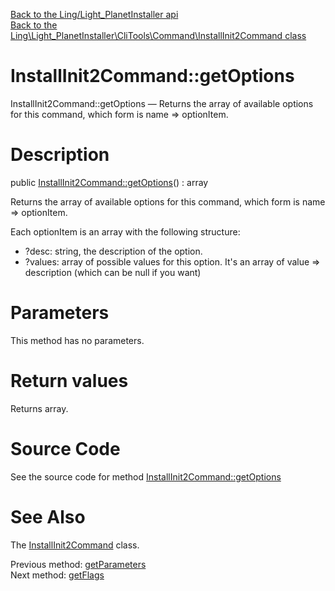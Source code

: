 [Back to the Ling/Light_PlanetInstaller api](https://github.com/lingtalfi/Light_PlanetInstaller/blob/master/doc/api/Ling/Light_PlanetInstaller.md)<br>
[Back to the Ling\Light_PlanetInstaller\CliTools\Command\InstallInit2Command class](https://github.com/lingtalfi/Light_PlanetInstaller/blob/master/doc/api/Ling/Light_PlanetInstaller/CliTools/Command/InstallInit2Command.md)


InstallInit2Command::getOptions
================



InstallInit2Command::getOptions — Returns the array of available options for this command, which form is name => optionItem.




Description
================


public [InstallInit2Command::getOptions](https://github.com/lingtalfi/Light_PlanetInstaller/blob/master/doc/api/Ling/Light_PlanetInstaller/CliTools/Command/InstallInit2Command/getOptions.md)() : array




Returns the array of available options for this command, which form is name => optionItem.


Each optionItem is an array with the following structure:

- ?desc: string, the description of the option.
- ?values: array of possible values for this option.
     It's an array of value => description (which can be null if you want)




Parameters
================

This method has no parameters.


Return values
================

Returns array.








Source Code
===========
See the source code for method [InstallInit2Command::getOptions](https://github.com/lingtalfi/Light_PlanetInstaller/blob/master/CliTools/Command/InstallInit2Command.php#L82-L94)


See Also
================

The [InstallInit2Command](https://github.com/lingtalfi/Light_PlanetInstaller/blob/master/doc/api/Ling/Light_PlanetInstaller/CliTools/Command/InstallInit2Command.md) class.

Previous method: [getParameters](https://github.com/lingtalfi/Light_PlanetInstaller/blob/master/doc/api/Ling/Light_PlanetInstaller/CliTools/Command/InstallInit2Command/getParameters.md)<br>Next method: [getFlags](https://github.com/lingtalfi/Light_PlanetInstaller/blob/master/doc/api/Ling/Light_PlanetInstaller/CliTools/Command/InstallInit2Command/getFlags.md)<br>

